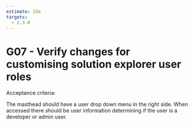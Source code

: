 ```yaml
---
estimate: 15m
targets:
  - 2.3.0
---
```


# G07 - Verify changes for customising solution explorer user roles

Acceptance criteria:

The masthead should have a user drop down menu in the right side. When accessed there should be user information determining if the user is a developer or admin user.
